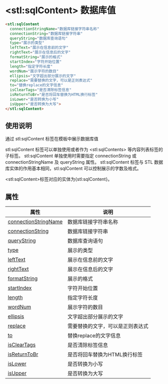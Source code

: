 ﻿# &lt;stl:sqlContent&gt; 数据库值

```html
<stl:sqlContent
  connectionStringName="数据库链接字符串名称"
  connectionString="数据库链接字符串"
  queryString="数据库查询语句"
  type="展示的类型"
  leftText="展示在信息前的文字"
  rightText="展示在信息后的文字"
  formatString="展示的格式"
  startIndex="字符开始位置"
  length="指定字符长度"
  wordNum="展示字符的数目"
  ellipsis="文字超出部分展示的文字"
  replace="需要替换的文字，可以是正则表达式"
  to="替换replace的文字信息"
  isClearTags="是否清除标签信息"
  isReturnToBr="是否将回车替换为HTML换行标签"
  isLower="是否转换为小写"
  isUpper="是否转换为大写">
</stl:sqlContent>

```

## 使用说明

通过 stl:sqlContent 标签在模板中展示数据库值

stl:sqlContent 标签可以单独使用或者作为 &lt;stl:sqlContents&gt; 等内容列表标签的子标签。
stl:sqlContent 单独使用时需要指定 connectionString 或 connectionStringName 及 queryString 属性。
stl:sqlContent 标签与 STL 数据库实体的作用基本相同，stl:sqlContent 可以控制展示的字数及格式。

&lt;stl:sqlContent&gt;标签对应的实体为{stl:sqlContent}。

## 属性

| 属性                                                                  | 说明                             |
| --------------------------------------------------------------------- | -------------------------------- |
| [connectionStringName](sqlContent/attributes?id=connectionStringName) | 数据库链接字符串名称             |
| [connectionString](sqlContent/attributes?id=connectionString)         | 数据库链接字符串                 |
| [queryString](sqlContent/attributes?id=queryString)                   | 数据库查询语句                   |
| [type](sqlContent/attributes?id=type)                                 | 展示的类型                       |
| [leftText](sqlContent/attributes?id=leftText)                         | 展示在信息前的文字               |
| [rightText](sqlContent/attributes?id=rightText)                       | 展示在信息后的文字               |
| [formatString](sqlContent/attributes?id=formatString)                 | 展示的格式                       |
| [startIndex](sqlContent/attributes?id=startIndex)                     | 字符开始位置                     |
| [length](sqlContent/attributes?id=length)                             | 指定字符长度                     |
| [wordNum](sqlContent/attributes?id=wordNum)                           | 展示字符的数目                   |
| [ellipsis](sqlContent/attributes?id=ellipsis)                         | 文字超出部分展示的文字           |
| [replace](sqlContent/attributes?id=replace)                           | 需要替换的文字，可以是正则表达式 |
| [to](sqlContent/attributes?id=to)                                     | 替换replace的文字信息            |
| [isClearTags](sqlContent/attributes?id=isClearTags)                   | 是否清除标签信息                 |
| [isReturnToBr](sqlContent/attributes?id=isReturnToBr)                 | 是否将回车替换为HTML换行标签     |
| [isLower](sqlContent/attributes?id=isLower)                           | 是否转换为小写                   |
| [isUpper](sqlContent/attributes?id=isUpper)                           | 是否转换为大写                   |